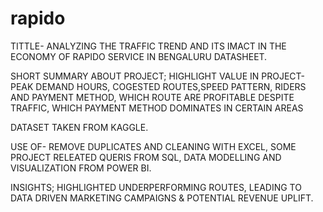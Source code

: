 # rapido
TITTLE- ANALYZING THE TRAFFIC TREND AND ITS IMACT IN THE ECONOMY OF RAPIDO SERVICE IN BENGALURU DATASHEET.

SHORT SUMMARY ABOUT PROJECT;
HIGHLIGHT VALUE IN PROJECT- PEAK DEMAND HOURS, COGESTED ROUTES,SPEED PATTERN, RIDERS AND PAYMENT METHOD,
WHICH ROUTE ARE PROFITABLE DESPITE TRAFFIC, WHICH PAYMENT METHOD DOMINATES IN CERTAIN AREAS

DATASET TAKEN FROM KAGGLE.

USE OF- REMOVE DUPLICATES AND CLEANING WITH EXCEL, SOME PROJECT RELEATED QUERIS FROM SQL,
DATA MODELLING AND VISUALIZATION FROM POWER BI.

INSIGHTS;
HIGHLIGHTED UNDERPERFORMING ROUTES, LEADING TO DATA DRIVEN MARKETING CAMPAIGNS & POTENTIAL REVENUE UPLIFT.

